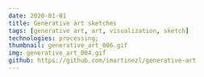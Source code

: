 ```yaml
---
date: 2020-01-01
title: Generative art sketches
tags: [generative art, art, visualization, sketch]
technologies: processing;
thumbnail: generative_art_006.gif
img: generative_art_004.gif
github: https://github.com/imartinezl/generative-art
---
```

